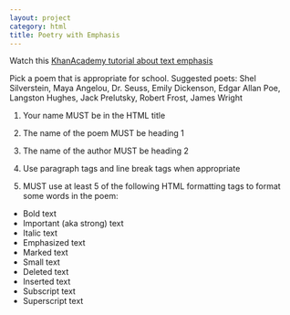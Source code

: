 ```yaml
---
layout: project
category: html
title: Poetry with Emphasis
---
```


Watch this [KhanAcademy tutorial about text emphasis](https://www.khanacademy.org/computing/hour-of-code/hour-of-html/pt/html-text-emphasis)

Pick a poem that is appropriate for school. Suggested poets: Shel Silverstein, Maya Angelou, Dr. Seuss, Emily Dickenson, Edgar Allan Poe, Langston Hughes, Jack Prelutsky, Robert Frost, James Wright

1) Your name MUST be in the HTML title

2) The name of the poem MUST be heading 1

3) The name of the author MUST be heading 2

4) Use paragraph tags and line break tags when appropriate

5) MUST use at least 5 of the following HTML formatting tags to format some words in the poem:

  - Bold text
  - Important (aka strong) text
  - Italic text
  - Emphasized text
  - Marked text
  - Small text
  - Deleted text
  - Inserted text
  - Subscript text
  - Superscript text
